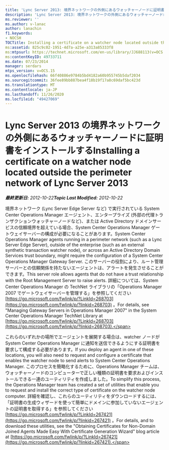 ```yaml
---
title: 'Lync Server 2013: 境界ネットワークの外側にあるウォッチャーノードに証明書をインストールする'
description: 'Lync Server 2013: 境界ネットワークの外側にあるウォッチャーノードに証明書をインストールします。'
ms.reviewer: ''
ms.author: v-lanac
author: lanachin
f1.keywords:
- NOCSH
TOCTitle: Installing a certificate on a watcher node located outside the perimeter network
ms:assetid: 825c9c02-1951-4d7a-a25e-a313a85333f8
ms:mtpsurl: https://technet.microsoft.com/en-us/library/JJ688113(v=OCS.15)
ms:contentKeyID: 49733711
ms.date: 07/23/2014
manager: serdars
mtps_version: v=OCS.15
ms.openlocfilehash: 66f40886e9784b5bd4182a60b955745b5daf2034
ms.sourcegitcommit: 36fee89bb887bea4f18b19f17a8c69daf5bc423d
ms.translationtype: MT
ms.contentlocale: ja-JP
ms.lasthandoff: 11/26/2020
ms.locfileid: "49427069"
---
```

# <a name="installing-a-certificate-on-a-watcher-node-located-outside-the-perimeter-network-of-lync-server-2013"></a><span data-ttu-id="8c618-103">Lync Server 2013 の境界ネットワークの外側にあるウォッチャーノードに証明書をインストールする</span><span class="sxs-lookup"><span data-stu-id="8c618-103">Installing a certificate on a watcher node located outside the perimeter network of Lync Server 2013</span></span>

<div data-xmlns="http://www.w3.org/1999/xhtml">

<div class="topic" data-xmlns="http://www.w3.org/1999/xhtml" data-msxsl="urn:schemas-microsoft-com:xslt" data-cs="https://msdn.microsoft.com/">

<div data-asp="https://msdn2.microsoft.com/asp">



</div>

<div id="mainSection">

<div id="mainBody"><span data-ttu-id="8c618-104">

<span> </span></span><span class="sxs-lookup"><span data-stu-id="8c618-104">

<span> </span></span></span>

<span data-ttu-id="8c618-105">_**最終更新日:** 2012-10-22_</span><span class="sxs-lookup"><span data-stu-id="8c618-105">_**Topic Last Modified:** 2012-10-22_</span></span>

<span data-ttu-id="8c618-106">境界ネットワーク (Lync Server Edge Server など) で実行されている System Center Operations Manager エージェント、エンタープライズ (外部の代理トランザクションウォッチャーノードなど)、または Active Directory ドメインサービスの信頼境界を超えている場合、System Center Operations Manager ゲートウェイサーバーの構成が必要になることがあります。</span><span class="sxs-lookup"><span data-stu-id="8c618-106">System Center Operations Manager agents running in a perimeter network (such as a Lync Server Edge Server), outside of the enterprise (such as an external synthetic transaction watcher node), or across an Active Directory Domain Services trust boundary, might require the configuration of a System Center Operations Manager Gateway Server.</span></span> <span data-ttu-id="8c618-107">このサーバーの役割により、ルート管理サーバーとの信頼関係を持たないエージェントは、アラートを発生させることができます。</span><span class="sxs-lookup"><span data-stu-id="8c618-107">This server role allows agents that do not have a trust relationship with the Root Management Server to raise alerts.</span></span> <span data-ttu-id="8c618-108">詳細については、System Center Operations Manager の TechNet ライブラリの「Operations Manager 2007 でゲートウェイサーバーを管理する」を参照してください [https://go.microsoft.com/fwlink/p/?LinkId=268703](https://go.microsoft.com/fwlink/p/?linkid=268703) 。</span><span class="sxs-lookup"><span data-stu-id="8c618-108">For details, see "Managing Gateway Servers in Operations Manager 2007" in the System Center Operations Manager TechNet Library at [https://go.microsoft.com/fwlink/p/?LinkId=268703](https://go.microsoft.com/fwlink/p/?linkid=268703).</span></span>

<span data-ttu-id="8c618-109">これらのいずれかの場所でエージェントを展開する場合は、watcher ノードが System Center Operations Manager に通知を送信できるようにする証明書を要求して構成する必要があります。</span><span class="sxs-lookup"><span data-stu-id="8c618-109">If you deploy an agent in one of these locations, you will also need to request and configure a certificate that enables the watcher node to send alerts to System Center Operations Manager.</span></span> <span data-ttu-id="8c618-110">このプロセスを簡略化するために、Operations Manager チームは、ウォッチャーノードのコンピューターで正しい種類の証明書を要求およびインストールできる一連のユーティリティを作成しました。</span><span class="sxs-lookup"><span data-stu-id="8c618-110">To simplify this process, the Operations Manager team has created a set of utilities that enable you to request and install the correct type of certificate on the watcher node computer.</span></span> <span data-ttu-id="8c618-111">詳細を確認し、これらのユーティリティをダウンロードするには、「証明書の生成ウィザードを使って簡単にドメインに参加していないエージェントの証明書を取得する」を参照してください [https://go.microsoft.com/fwlink/p/?LinkId=267421](https://go.microsoft.com/fwlink/p/?linkid=267421) 。</span><span class="sxs-lookup"><span data-stu-id="8c618-111">For details, and to download these utilities, see the "Obtaining Certificates for Non-Domain Joined Agents Made Easy With Certificate Generation Wizard" blog article at [https://go.microsoft.com/fwlink/p/?LinkId=267421](https://go.microsoft.com/fwlink/p/?linkid=267421).</span></span>

<span data-ttu-id="8c618-112"></div>

<span> </span>

</div>

</div>

</span><span class="sxs-lookup"><span data-stu-id="8c618-112"></div>

<span> </span>

</div>

</div>

</span></span></div>

